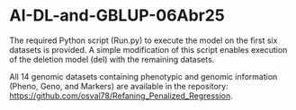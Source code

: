 # AI-DL-and-GBLUP-06Abr25
The required Python script (Run.py) to execute the model on the first six datasets is provided. A simple modification of this script enables execution of the deletion model (del) with the remaining datasets.

All 14 genomic datasets containing phenotypic and genomic information (Pheno, Geno, and Markers) are available in the repository:
https://github.com/osval78/Refaning_Penalized_Regression.

